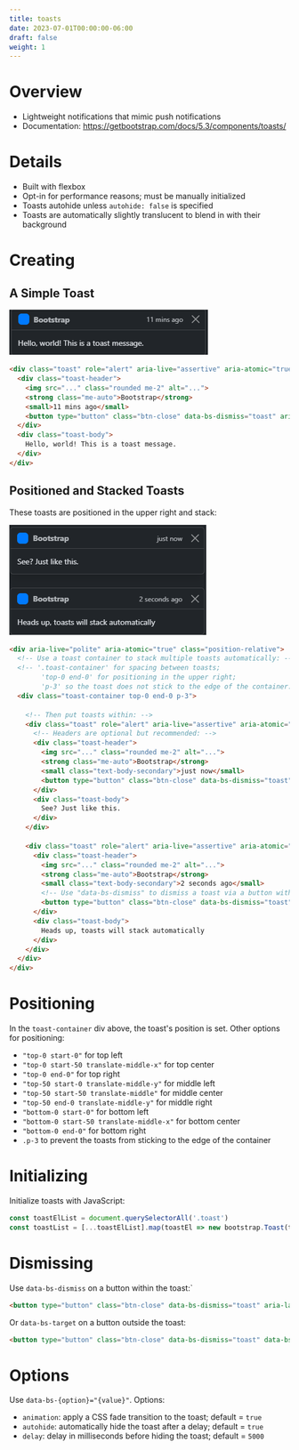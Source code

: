 ```yaml
---
title: toasts
date: 2023-07-01T00:00:00-06:00
draft: false
weight: 1
---
```


# Overview
- Lightweight notifications that mimic push notifications
- Documentation: https://getbootstrap.com/docs/5.3/components/toasts/

# Details
- Built with flexbox
- Opt-in for performance reasons; must be manually initialized
- Toasts autohide unless `autohide: false` is specified
- Toasts are automatically slightly translucent to blend in with their background

# Creating
## A Simple Toast
![A simple toast that displays a message stating "Hello, world!  This is a toast message."](image.png)
```html
<div class="toast" role="alert" aria-live="assertive" aria-atomic="true">
  <div class="toast-header">
    <img src="..." class="rounded me-2" alt="...">
    <strong class="me-auto">Bootstrap</strong>
    <small>11 mins ago</small>
    <button type="button" class="btn-close" data-bs-dismiss="toast" aria-label="Close"></button>
  </div>
  <div class="toast-body">
    Hello, world! This is a toast message.
  </div>
</div>
```

## Positioned and Stacked Toasts
These toasts are positioned in the upper right and stack:

![Two toasts that stack positioned in the upper right](toasts.png)

```html
<div aria-live="polite" aria-atomic="true" class="position-relative">
  <!-- Use a toast container to stack multiple toasts automatically: -->
  <!-- '.toast-container' for spacing between toasts;
        'top-0 end-0' for positioning in the upper right;
        'p-3' so the toast does not stick to the edge of the container: -->
  <div class="toast-container top-0 end-0 p-3">

    <!-- Then put toasts within: -->
    <div class="toast" role="alert" aria-live="assertive" aria-atomic="true">
      <!-- Headers are optional but recommended: -->
      <div class="toast-header">
        <img src="..." class="rounded me-2" alt="...">
        <strong class="me-auto">Bootstrap</strong>
        <small class="text-body-secondary">just now</small>
        <button type="button" class="btn-close" data-bs-dismiss="toast" aria-label="Close"></button>
      </div>
      <div class="toast-body">
        See? Just like this.
      </div>
    </div>

    <div class="toast" role="alert" aria-live="assertive" aria-atomic="true">
      <div class="toast-header">
        <img src="..." class="rounded me-2" alt="...">
        <strong class="me-auto">Bootstrap</strong>
        <small class="text-body-secondary">2 seconds ago</small>
        <!-- Use "data-bs-dismiss" to dismiss a toast via a button within the toast: -->
        <button type="button" class="btn-close" data-bs-dismiss="toast" aria-label="Close"></button>
      </div>
      <div class="toast-body">
        Heads up, toasts will stack automatically
      </div>
    </div>
  </div>
</div>
```

# Positioning
In the `toast-container` div above, the toast's position is set.  Other options for positioning:
- `"top-0 start-0"` for top left
- `"top-0 start-50 translate-middle-x"` for top center
- `"top-0 end-0"` for top right
- `"top-50 start-0 translate-middle-y"` for middle left
- `"top-50 start-50 translate-middle"` for middle center
- `"top-50 end-0 translate-middle-y"` for middle right
- `"bottom-0 start-0"` for bottom left
- `"bottom-0 start-50 translate-middle-x"` for bottom center
- `"bottom-0 end-0"` for bottom right
- `.p-3` to prevent the toasts from sticking to the edge of the container

# Initializing
Initialize toasts with JavaScript:
```js
const toastElList = document.querySelectorAll('.toast')
const toastList = [...toastElList].map(toastEl => new bootstrap.Toast(toastEl, option))
```

# Dismissing
Use `data-bs-dismiss` on a button within the toast:`
```html
<button type="button" class="btn-close" data-bs-dismiss="toast" aria-label="Close"></button>
```

Or `data-bs-target` on a button outside the toast:
```html
<button type="button" class="btn-close" data-bs-dismiss="toast" data-bs-target="#my-toast" aria-label="Close"></button>
```

# Options
Use `data-bs-{option}="{value}"`.  Options:
- `animation`: apply a CSS fade transition to the toast; default = `true`
- `autohide`: automatically hide the toast after a delay; default = `true`
- `delay`: delay in milliseconds before hiding the toast; default = `5000`
